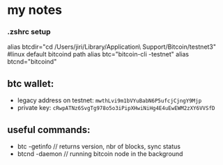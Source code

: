 # my notes
### .zshrc setup
alias btcdir="cd /Users/jiri/Library/Application\ Support/Bitcoin/testnet3" #linux default bitcoind path
alias btc="bitcoin-cli -testnet"
alias btcnd="bitcoind"

## btc wallet:
 - legacy address on testnet: `mwthLvi9m1bVYuBabN6P5ufcjCjngY9Mjp`
 - private key: `cRwpATNz6SvgTg978o5o3iPipXHwiNiHg4E4uEwEWM2zXY6VVSfD`

## useful commands:
- btc -getinfo // returns version, nbr of blocks, sync status
- btcnd -daemon // running bitcoin node in the background


